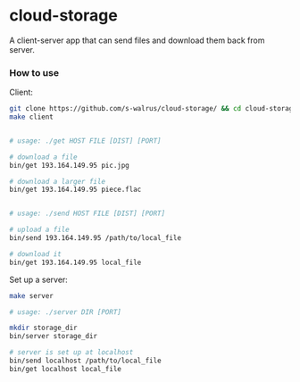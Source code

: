 # cloud-storage
A client-server app that can send files and download them back from server.

### How to use

Client:
```bash
git clone https://github.com/s-walrus/cloud-storage/ && cd cloud-storage
make client


# usage: ./get HOST FILE [DIST] [PORT]

# download a file
bin/get 193.164.149.95 pic.jpg

# download a larger file
bin/get 193.164.149.95 piece.flac


# usage: ./send HOST FILE [DIST] [PORT]

# upload a file
bin/send 193.164.149.95 /path/to/local_file

# download it
bin/get 193.164.149.95 local_file
```

Set up a server:
```bash
make server

# usage: ./server DIR [PORT]

mkdir storage_dir
bin/server storage_dir

# server is set up at localhost
bin/send localhost /path/to/local_file
bin/get localhost local_file
```
